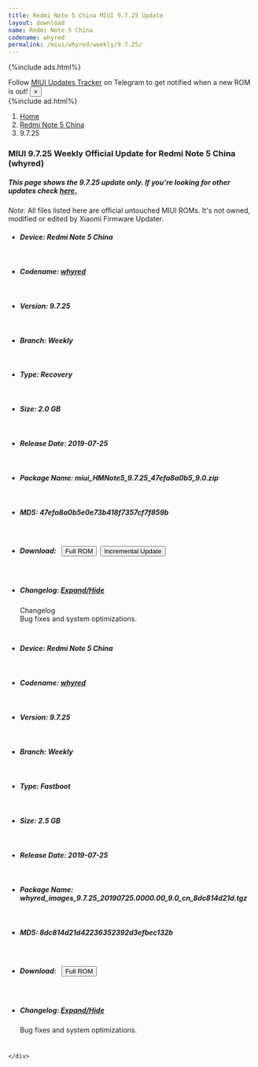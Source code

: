 ```yaml
---
title: Redmi Note 5 China MIUI 9.7.25 Update
layout: download
name: Redmi Note 5 China
codename: whyred
permalink: /miui/whyred/weekly/9.7.25/
---
```


{%include ads.html%}
<div class="alert alert-primary alert-dismissible fade show" role="alert">
    Follow <a href="https://t.me/MIUIUpdatesTracker" class="alert-link">MIUI Updates Tracker</a> on Telegram to get
    notified when a new ROM is out!
    <button type="button" class="close" data-dismiss="alert" aria-label="Close">
        <span aria-hidden="true">&times;</span>
    </button>
</div>
{%include ad.html%}

<nav aria-label="breadcrumb">
    <ol class="breadcrumb">
        <li class="breadcrumb-item"><a href="/">Home</a></li>
        <li class="breadcrumb-item"><a href="/miui/whyred/">Redmi Note 5 China</a></li>
        <li class="breadcrumb-item active" aria-current="page">9.7.25</li>
    </ol>
</nav>

<div class="col-12 mx-auto">
    <h3 class="title bg-light p-2 rounded">MIUI 9.7.25 Weekly Official Update for Redmi Note 5 China (whyred)</h3>
    <h5>This page shows the 9.7.25 update only. If you're looking for other updates check
        <a href="/miui/whyred/">here.</a></h5>
    <p><i>Note: </i>All files listed here are official untouched MIUI ROMs.
        It's not owned, modified or edited by Xiaomi Firmware Updater.</p>
    <div id="downloads">
                <div class="card card-body">
            <ul class="list-unstyled">
                <li style="padding-bottom: 10px;">
                    <h5><b>Device: </b>Redmi Note 5 China</h5>
                </li>
                <li style="padding-bottom: 10px;">
                    <h5><b>Codename: </b> <a href="/miui/whyred/" target="_blank">whyred</a> </h5>
                </li>
                <li style="padding-bottom: 10px;">
                    <h5><b>Version: </b>9.7.25</h5>
                </li>
                <li style="padding-bottom: 10px;">
                    <h5><b>Branch: </b>Weekly</h5>
                </li>
                <li style="padding-bottom: 10px;">
                    <h5><b>Type: </b>Recovery</h5>
                </li>
                <li style="padding-bottom: 10px;">
                    <h5><b>Size: </b>2.0 GB</h5>
                </li>
                <li style="padding-bottom: 10px;">
                    <h5><b>Release Date: </b>2019-07-25</h5>
                </li>
                <li style="padding-bottom: 10px;">
                    <h5><b>Package Name: </b><span id="filename" class="text-dark">miui_HMNote5_9.7.25_47efa8a0b5_9.0.zip</span></h5>
                </li>
                <li style="padding-bottom: 10px;">
                    <h5><b>MD5: </b><span id="md5" class="text-muted">47efa8a0b5e0e73b418f7357cf7f859b</span></h5>
                </li>
                <li style="padding-bottom: 10px;">
                    <h5><b>Download: </b><button type="button" id="download" class="btn btn-primary" style="margin: 7px;"
                            onclick="window.open('https://bigota.d.miui.com/9.7.25/miui_HMNote5_9.7.25_47efa8a0b5_9.0.zip', '_blank');"><i class="fa fa-download"></i> Full ROM</button><button type="button" id="incremental_download" class="btn btn-warning" onclick="window.open('https://bigota.d.miui.com/9.7.25/miui-blockota-violet-9.7.18-9.7.25-aef8a98092-9.0.zip', '_blank');"><i class="fa fa-download"></i> Incremental Update</button></h5>
                </li>
                <li style="padding-bottom: 10px;">
                    <h5><b>Changelog: </b><a href="#whyred_1_changelog" data-toggle="collapse" role="button"
                            aria-expanded="false" aria-controls="whyred_1_changelog"> <i class="fa fa-arrow-down"
                                aria-hidden="true"></i> Expand/Hide</a></h5>
                    <div class="collapse" id="whyred_1_changelog">
                        <p id="changelog_text">Changelog<br>Bug fixes and system optimizations.</p>
                    </div>
                </li>
            </ul>
        </div>
        <div class="card card-body">
            <ul class="list-unstyled">
                <li style="padding-bottom: 10px;">
                    <h5><b>Device: </b>Redmi Note 5 China</h5>
                </li>
                <li style="padding-bottom: 10px;">
                    <h5><b>Codename: </b> <a href="/miui/whyred/" target="_blank">whyred</a> </h5>
                </li>
                <li style="padding-bottom: 10px;">
                    <h5><b>Version: </b>9.7.25</h5>
                </li>
                <li style="padding-bottom: 10px;">
                    <h5><b>Branch: </b>Weekly</h5>
                </li>
                <li style="padding-bottom: 10px;">
                    <h5><b>Type: </b>Fastboot</h5>
                </li>
                <li style="padding-bottom: 10px;">
                    <h5><b>Size: </b>2.5 GB</h5>
                </li>
                <li style="padding-bottom: 10px;">
                    <h5><b>Release Date: </b>2019-07-25</h5>
                </li>
                <li style="padding-bottom: 10px;">
                    <h5><b>Package Name: </b><span id="filename" class="text-dark">whyred_images_9.7.25_20190725.0000.00_9.0_cn_8dc814d21d.tgz</span></h5>
                </li>
                <li style="padding-bottom: 10px;">
                    <h5><b>MD5: </b><span id="md5" class="text-muted">8dc814d21d42236352392d3efbec132b</span></h5>
                </li>
                <li style="padding-bottom: 10px;">
                    <h5><b>Download: </b><button type="button" id="download" class="btn btn-primary" style="margin: 7px;"
                            onclick="window.open('https://bigota.d.miui.com/9.7.25/whyred_images_9.7.25_20190725.0000.00_9.0_cn_8dc814d21d.tgz', '_blank');"><i class="fa fa-download"></i> Full ROM</button></h5>
                </li>
                <li style="padding-bottom: 10px;">
                    <h5><b>Changelog: </b><a href="#whyred_2_changelog" data-toggle="collapse" role="button"
                            aria-expanded="false" aria-controls="whyred_2_changelog"> <i class="fa fa-arrow-down"
                                aria-hidden="true"></i> Expand/Hide</a></h5>
                    <div class="collapse" id="whyred_2_changelog">
                        <p id="changelog_text">Bug fixes and system optimizations.</p>
                    </div>
                </li>
            </ul>
        </div>

    </div>
</div>
